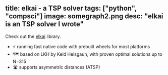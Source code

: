 title: elkai - a TSP solver
tags: ["python", "compsci"]
image: somegraph2.png
desc: "elkai is an TSP solver I wrote"
---

Check out the [elkai](https://github.com/fikisipi/elkai) library.

* ⚡ running fast native code with prebuilt wheels for most platforms
* 🗺️ based on LKH by Keld Helsgaun, with proven optimal solutions up to N=315
* 🛣️ supports asymmetric distances (ATSP)